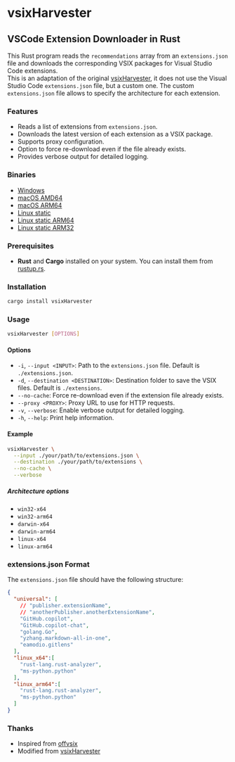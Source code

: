 # vsixHarvester

## VSCode Extension Downloader in Rust

This Rust program reads the `recommendations` array from an `extensions.json` file and downloads the corresponding VSIX packages for Visual Studio Code extensions.  
This is an adaptation of the original [vsixHarvester](https://github.com/ShortArrow/vsixHarvester), it does not use the Visual Studio Code `extensions.json` file, but a custom one. The custom `extensions.json` file allows to specify the architecture for each extension.

### Features

- Reads a list of extensions from `extensions.json`.
- Downloads the latest version of each extension as a VSIX package.
- Supports proxy configuration.
- Option to force re-download even if the file already exists.
- Provides verbose output for detailed logging.

### Binaries

- [Windows](https://github.com/sctg-development/vsixHarvester/releases/download/0.2.1/vsixHarvester_windows_amd64_0.2.1.exe)
- [macOS AMD64](https://github.com/sctg-development/vsixHarvester/releases/download/0.2.1/vsixHarvester_macos_amd64_0.2.1)
- [macOS ARM64](https://github.com/sctg-development/vsixHarvester/releases/download/0.2.1/vsixHarvester_macos_arm64_0.2.1)
- [Linux static](https://github.com/sctg-development/vsixHarvester/releases/download/0.2.1/vsixHarvester_linux_amd64_0.2.1)
- [Linux static ARM64](https://github.com/sctg-development/vsixHarvester/releases/download/0.2.1/vsixHarvester_linux_arm64_0.2.1)
- [Linux static ARM32](https://github.com/sctg-development/vsixHarvester/releases/download/0.2.1/vsixHarvester_macos_armhf_0.2.1)
  
### Prerequisites

- **Rust** and **Cargo** installed on your system. You can install them from [rustup.rs](https://rustup.rs/).

### Installation

```sh
cargo install vsixHarvester
```

### Usage

```sh
vsixHarvester [OPTIONS]
```

#### Options

- `-i`, `--input <INPUT>`: Path to the `extensions.json` file. Default is `./extensions.json`.
- `-d`, `--destination <DESTINATION>`: Destination folder to save the VSIX files. Default is `./extensions`.
- `--no-cache`: Force re-download even if the extension file already exists.
- `--proxy <PROXY>`: Proxy URL to use for HTTP requests.
- `-v`, `--verbose`: Enable verbose output for detailed logging.
- `-h`, `--help`: Print help information.

#### Example

```sh
vsixHarvester \
  --input ./your/path/to/extensions.json \
  --destination ./your/path/to/extensions \
  --no-cache \
  --verbose
```

##### Architecture options

- `win32-x64`
- `win32-arm64`
- `darwin-x64`
- `darwin-arm64`
- `linux-x64`
- `linux-arm64`

### extensions.json Format

The `extensions.json` file should have the following structure:

```json
{
  "universal": [
    // "publisher.extensionName",
    // "anotherPublisher.anotherExtensionName",
    "GitHub.copilot",
    "GitHub.copilot-chat",
    "golang.Go",
    "yzhang.markdown-all-in-one",
    "eamodio.gitlens"
  ],
  "linux_x64":[
    "rust-lang.rust-analyzer",
    "ms-python.python"
  ],
  "linux_arm64":[
    "rust-lang.rust-analyzer",
    "ms-python.python"
  ]
}
```

### Thanks

- Inspired from [offvsix](https://github.com/exaluc/offvsix)
- Modified from [vsixHarvester](https://github.com/ShortArrow/vsixHarvester)
